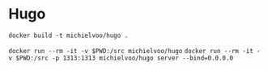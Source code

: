 # Hugo

`docker build -t michielvoo/hugo .`

`docker run --rm -it -v $PWD:/src michielvoo/hugo`
`docker run --rm -it -v $PWD:/src -p 1313:1313 michielvoo/hugo server --bind=0.0.0.0`

